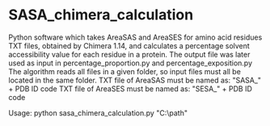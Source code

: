 # SASA_chimera_calculation
Python software which takes AreaSAS and AreaSES for amino acid residues TXT files, obtained by Chimera 1.14, and calculates a percentage solvent accessibility value for each residue in a protein. The output file was later used as input in percentage_proportion.py and percentage_exposition.py
The algorithm reads all files in a given folder, so input files must all be located in the same folder. 
TXT file of AreaSAS must be named as: "SASA_" + PDB ID code
TXT file of AreaSES must be named as: "SESA_" + PDB ID code

Usage:
python sasa_chimera_calculation.py "C:\path\"



